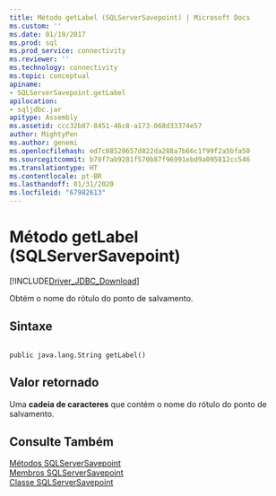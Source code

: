 ```yaml
---
title: Método getLabel (SQLServerSavepoint) | Microsoft Docs
ms.custom: ''
ms.date: 01/19/2017
ms.prod: sql
ms.prod_service: connectivity
ms.reviewer: ''
ms.technology: connectivity
ms.topic: conceptual
apiname:
- SQLServerSavepoint.getLabel
apilocation:
- sqljdbc.jar
apitype: Assembly
ms.assetid: ccc32b87-8451-46c8-a173-068d33374e57
author: MightyPen
ms.author: genemi
ms.openlocfilehash: ed7c88520657d822da288a7b66c1f99f2a5bfa50
ms.sourcegitcommit: b78f7ab9281f570b87f96991ebd9a095812cc546
ms.translationtype: HT
ms.contentlocale: pt-BR
ms.lasthandoff: 01/31/2020
ms.locfileid: "67982613"
---
```

# <a name="getlabel-method-sqlserversavepoint"></a>Método getLabel (SQLServerSavepoint)
[!INCLUDE[Driver_JDBC_Download](../../../includes/driver_jdbc_download.md)]

  Obtém o nome do rótulo do ponto de salvamento.  
  
## <a name="syntax"></a>Sintaxe  
  
```  
  
public java.lang.String getLabel()  
```  
  
## <a name="return-value"></a>Valor retornado  
 Uma **cadeia de caracteres** que contém o nome do rótulo do ponto de salvamento.  
  
## <a name="see-also"></a>Consulte Também  
 [Métodos SQLServerSavepoint](../../../connect/jdbc/reference/sqlserversavepoint-methods.md)   
 [Membros SQLServerSavepoint](../../../connect/jdbc/reference/sqlserversavepoint-members.md)   
 [Classe SQLServerSavepoint](../../../connect/jdbc/reference/sqlserversavepoint-class.md)  
  
  
